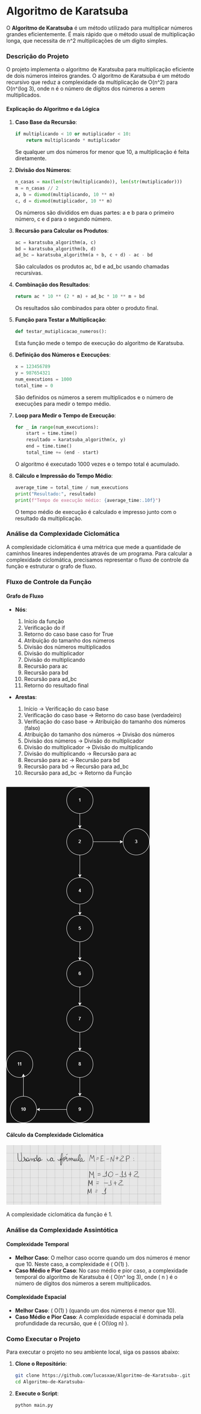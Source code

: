 # Algoritmo de Karatsuba

O **Algoritmo de Karatsuba** é um método utilizado para multiplicar números grandes eficientemente. É mais rápido que o método usual de multiplicação longa, que necessita de n^2 multiplicações de um dígito simples.

### Descrição do Projeto

O projeto implementa o algoritmo de Karatsuba para multiplicação eficiente de dois números inteiros grandes. O algoritmo de Karatsuba é um método recursivo que reduz a complexidade da multiplicação de O(n^2) para O(n^(log 3), onde n é o número de dígitos dos números a serem multiplicados.

#### Explicação do Algoritmo e da Lógica

1. **Caso Base da Recursão**:
    ```python
    if multiplicando < 10 or mutiplicador < 10:
        return multiplicando * mutiplicador
    ```
    Se qualquer um dos números for menor que 10, a multiplicação é feita diretamente.

2. **Divisão dos Números**:
    ```python
    n_casas = max(len(str(multiplicando)), len(str(mutiplicador)))
    m = n_casas // 2
    a, b = divmod(multiplicando, 10 ** m)
    c, d = divmod(mutiplicador, 10 ** m)
    ```
    Os números são divididos em duas partes: a e b para o primeiro número, c e d para o segundo número.

3. **Recursão para Calcular os Produtos**:
    ```python
    ac = karatsuba_algorithm(a, c)
    bd = karatsuba_algorithm(b, d)
    ad_bc = karatsuba_algorithm(a + b, c + d) - ac - bd
    ```
    São calculados os produtos ac, bd e ad_bc usando chamadas recursivas.

4. **Combinação dos Resultados**:
    ```python
    return ac * 10 ** (2 * m) + ad_bc * 10 ** m + bd
    ```
    Os resultados são combinados para obter o produto final.

5. **Função para Testar a Multiplicação**:
    ```python
    def testar_mutiplicacao_numeros():
    ```
    Esta função mede o tempo de execução do algoritmo de Karatsuba.

6. **Definição dos Números e Execuções**:
    ```python
    x = 123456789
    y = 987654321
    num_executions = 1000
    total_time = 0
    ```
    São definidos os números a serem multiplicados e o número de execuções para medir o tempo médio.

7. **Loop para Medir o Tempo de Execução**:
    ```python
    for _ in range(num_executions):
        start = time.time()
        resultado = karatsuba_algorithm(x, y)
        end = time.time()
        total_time += (end - start)
    ```
    O algoritmo é executado 1000 vezes e o tempo total é acumulado.

8. **Cálculo e Impressão do Tempo Médio**:
    ```python
    average_time = total_time / num_executions
    print("Resultado:", resultado)
    print(f"Tempo de execução médio: {average_time:.10f}")
    ```
    O tempo médio de execução é calculado e impresso junto com o resultado da multiplicação.

### Análise da Complexidade Ciclomática

A complexidade ciclomática é uma métrica que mede a quantidade de caminhos lineares independentes através de um programa. Para calcular a complexidade ciclomática, precisamos representar o fluxo de controle da função e estruturar o grafo de fluxo.

### Fluxo de Controle da Função

#### Grafo de Fluxo

- **Nós**:
  1. Início da função
  2. Verificação do if
  3. Retorno do caso base caso for True
  4. Atribuição do tamanho dos números
  5. Divisão dos números multiplicados
  6. Divisão do multiplicador
  7. Divisão do multiplicando
  8. Recursão para ac
  9. Recursão para bd
  10. Recursão para ad_bc
  11. Retorno do resultado final

- **Arestas**:
  1. Início -> Verificação do caso base
  2. Verificação do caso base -> Retorno do caso base (verdadeiro)
  3. Verificação do caso base -> Atribuição do tamanho dos números (falso)
  4. Atribuição do tamanho dos números -> Divisão dos números
  5. Divisão dos números -> Divisão do multiplicador
  6. Divisão do multiplicador -> Divisão do multiplicando
  7. Divisão do multiplicando ->   Recursão para ac
  8. Recursão para ac -> Recursão para bd
  9. Recursão para bd -> Recursão para ad_bc
  10. Recursão para ad_bc -> Retorno da Função

##

![alt text](<Diagrama sem nome.drawio.png>)
#### Cálculo da Complexidade Ciclomática
![alt text](image-1.png)

A complexidade ciclomática da função  é 1.

### Análise da Complexidade Assintótica

#### Complexidade Temporal

- **Melhor Caso**: O melhor caso ocorre quando um dos números é menor que 10. Neste caso, a complexidade é \( O(1) \).
- **Caso Médio e Pior Caso**: No caso médio e pior caso, a complexidade temporal do algoritmo de Karatsuba é \( O(n^ log 3), onde \( n \) é o número de dígitos dos números a serem multiplicados.

#### Complexidade Espacial

- **Melhor Caso**: \( O(1) \) (quando um dos números é menor que 10).
- **Caso Médio e Pior Caso**: A complexidade espacial é dominada pela profundidade da recursão, que é \( O(\log n) \).

### Como Executar o Projeto

Para executar o projeto no seu ambiente local, siga os passos abaixo:

1. **Clone o Repositório**:
    ```sh
    git clone https://github.com/lucasxae/Algoritmo-de-Karatsuba-.git
    cd Algoritmo-de-Karatsuba-
    ```

2. **Execute o Script**:
    ```sh
    python main.py
    ```